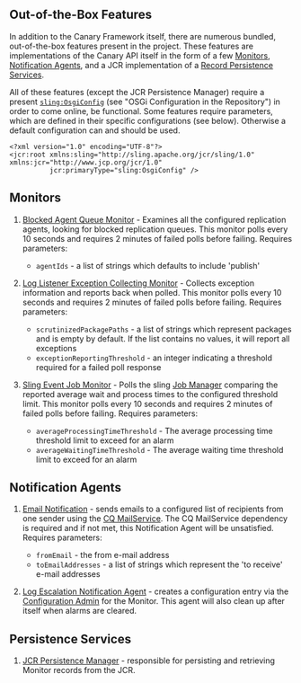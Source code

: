 ## Out-of-the-Box Features

In addition to the Canary Framework itself, there are numerous bundled, out-of-the-box features present in the project.
These features are implementations of the Canary API itself in the form of a few [Monitors](adding-a-monitor.html),
[Notification Agents](adding-a-notification-agent.html), and a JCR implementation of a
[Record Persistence Services](adding-a-persistence-service.html).

All of these features (except the JCR Persistence Manager) require a present [`sling:OsgiConfig`](http://dev.day.com/docs/en/cq/current/deploying/configuring_osgi.html)
 (see "OSGi Configuration in the Repository") in order to come online, be functional. Some features require parameters,
  which are defined in their specific configurations (see below). Otherwise a default configuration can and should be used.

    <?xml version="1.0" encoding="UTF-8"?>
    <jcr:root xmlns:sling="http://sling.apache.org/jcr/sling/1.0" xmlns:jcr="http://www.jcp.org/jcr/1.0"
              jcr:primaryType="sling:OsgiConfig" />

## Monitors

1. [Blocked Agent Queue Monitor](groovydoc/com/citytechinc/canary/services/monitor/BlockedAgentQueueMonitor.html) - Examines all the configured replication agents, looking for blocked replication queues.
This monitor polls every 10 seconds and requires 2 minutes of failed polls before failing. Requires parameters:
    * `agentIds` - a list of strings which defaults to include 'publish'

2. [Log Listener Exception Collecting Monitor](groovydoc/com/citytechinc/canary/services/monitor/LogListenerExceptionCollectingMonitor.html) - Collects exception information and reports back when polled. This monitor
 polls every 10 seconds and requires 2 minutes of failed polls before failing. Requires parameters:
    * `scrutinizedPackagePaths` - a list of strings which represent packages and is empty by default.
     If the list contains no values, it will report all exceptions
    * `exceptionReportingThreshold` - an integer indicating a threshold required for a failed poll response

3. [Sling Event Job Monitor](groovydoc/com/citytechinc/canary/services/monitor/SlingEventJobMonitor.html) - Polls the sling [Job Manager](https://sling.apache.org/apidocs/sling6/org/apache/sling/event/jobs/JobManager.html)
 comparing the reported average wait and process times to the configured threshold limit. This monitor polls every
  10 seconds and requires 2 minutes of failed polls before failing. Requires parameters:
    * `averageProcessingTimeThreshold` - The average processing time threshold limit to exceed for an alarm
    * `averageWaitingTimeThreshold` - The average waiting time threshold limit to exceed for an alarm

## Notification Agents

1. [Email Notification](groovydoc/com/citytechinc/canary/services/notification/EmailNotificationAgent.html) - sends emails to a configured list of recipients from one sender using the
 [CQ MailService](http://dev.day.com/docs/en/cq/current/javadoc/com/day/cq/mailer/MailService.html). The CQ MailService
 dependency is required and if not met, this Notification Agent will be unsatisfied. Requires parameters:
    * `fromEmail` - the from e-mail address
    * `toEmailAddresses` - a list of strings which represent the 'to receive' e-mail addresses

2. [Log Escalation Notification Agent](groovydoc/com/citytechinc/canary/services/notification/LogEscalationNotificationAgent.html) - creates a configuration entry via the
[Configuration Admin](http://www.osgi.org/javadoc/r4v42/org/osgi/service/cm/ConfigurationAdmin.html) for the Monitor.
This agent will also clean up after itself when alarms are cleared.

## Persistence Services

1. [JCR Persistence Manager](groovydoc/com/citytechinc/canary/services/persistence/JCRPersistenceManager.html) - responsible for persisting and retrieving Monitor records from the JCR.